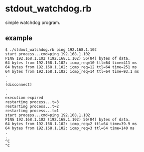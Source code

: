 stdout_watchdog.rb
====
simple watchdog program.

example
----
    $ ./stdout_watchdog.rb ping 192.168.1.102
    start process...cmd=ping 192.168.1.102
    PING 192.168.1.102 (192.168.1.102) 56(84) bytes of data.
    64 bytes from 192.168.1.102: icmp_req=10 ttl=64 time=411 ms
    64 bytes from 192.168.1.102: icmp_req=12 ttl=64 time=251 ms
    64 bytes from 192.168.1.102: icmp_req=14 ttl=64 time=93.1 ms
    .
    .
    (disconnect)
    .
    .
    execution expired
    restarting process...t=3
    restarting process...t=2
    restarting process...t=1
    start process...cmd=ping 192.168.1.102
    PING 192.168.1.102 (192.168.1.102) 56(84) bytes of data.
    64 bytes from 192.168.1.102: icmp_req=2 ttl=64 time=39.9 ms
    64 bytes from 192.168.1.102: icmp_req=3 ttl=64 time=140 ms
    .
    .
    ^C
    ^C
